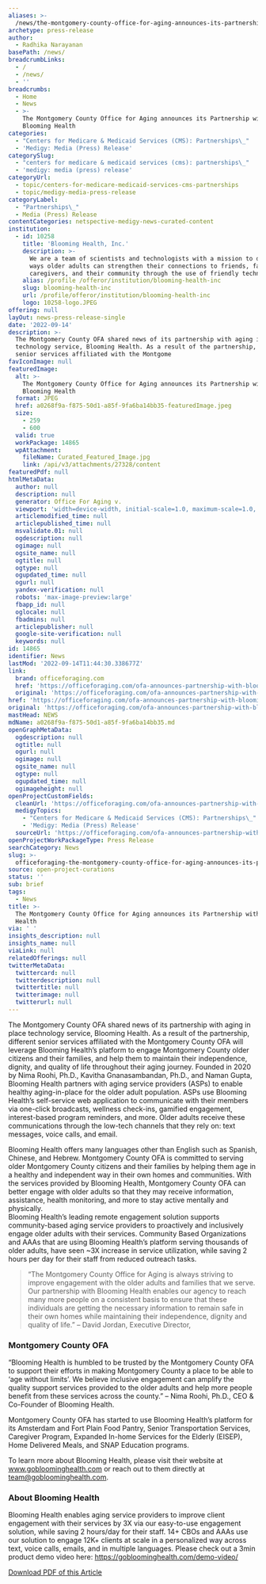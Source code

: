 ```yaml
---
aliases: >-
  /news/the-montgomery-county-office-for-aging-announces-its-partnership-with-blooming-health
archetype: press-release
author:
  - Radhika Narayanan
basePath: /news/
breadcrumbLinks:
  - /
  - /news/
  - ''
breadcrumbs:
  - Home
  - News
  - >-
    The Montgomery County Office for Aging announces its Partnership with
    Blooming Health
categories:
  - "Centers for Medicare & Medicaid Services (CMS): Partnerships\_"
  - 'Medigy: Media (Press) Release'
categorySlug:
  - "centers for medicare & medicaid services (cms): partnerships\_"
  - 'medigy: media (press) release'
categoryUrl:
  - topic/centers-for-medicare-medicaid-services-cms-partnerships
  - topic/medigy-media-press-release
categoryLabel:
  - "Partnerships\_"
  - Media (Press) Release
contentCategories: netspective-medigy-news-curated-content
institution:
  - id: 10258
    title: 'Blooming Health, Inc.'
    description: >-
      We are a team of scientists and technologists with a mission to develop
      ways older adults can strengthen their connections to friends, family,
      caregivers, and their community through the use of friendly technology.
    alias: /profile /offeror/institution/blooming-health-inc
    slug: blooming-health-inc
    url: /profile/offeror/institution/blooming-health-inc
    logo: 10258-logo.JPEG
offering: null
layOut: news-press-release-single
date: '2022-09-14'
description: >-
  The Montgomery County OFA shared news of its partnership with aging in place
  technology service, Blooming Health. As a result of the partnership, different
  senior services affiliated with the Montgome
favIconImage: null
featuredImage:
  alt: >-
    The Montgomery County Office for Aging announces its Partnership with
    Blooming Health
  format: JPEG
  href: a0268f9a-f875-50d1-a85f-9fa6ba14bb35-featuredImage.jpeg
  size:
    - 259
    - 600
  valid: true
  workPackage: 14865
  wpAttachment:
    fileName: Curated_Featured_Image.jpg
    link: /api/v3/attachments/27328/content
featuredPdf: null
htmlMetaData:
  author: null
  description: null
  generator: Office For Aging v.
  viewport: 'width=device-width, initial-scale=1.0, maximum-scale=1.0, user-scalable=0'
  articlemodified_time: null
  articlepublished_time: null
  msvalidate.01: null
  ogdescription: null
  ogimage: null
  ogsite_name: null
  ogtitle: null
  ogtype: null
  ogupdated_time: null
  ogurl: null
  yandex-verification: null
  robots: 'max-image-preview:large'
  fbapp_id: null
  oglocale: null
  fbadmins: null
  articlepublisher: null
  google-site-verification: null
  keywords: null
id: 14865
identifier: News
lastMod: '2022-09-14T11:44:30.338677Z'
link:
  brand: officeforaging.com
  href: 'https://officeforaging.com/ofa-announces-partnership-with-blooming-health/'
  original: 'https://officeforaging.com/ofa-announces-partnership-with-blooming-health/'
href: 'https://officeforaging.com/ofa-announces-partnership-with-blooming-health/'
original: 'https://officeforaging.com/ofa-announces-partnership-with-blooming-health/'
mastHead: NEWS
mdName: a0268f9a-f875-50d1-a85f-9fa6ba14bb35.md
openGraphMetaData:
  ogdescription: null
  ogtitle: null
  ogurl: null
  ogimage: null
  ogsite_name: null
  ogtype: null
  ogupdated_time: null
  ogimageheight: null
openProjectCustomFields:
  cleanUrl: 'https://officeforaging.com/ofa-announces-partnership-with-blooming-health/'
  medigyTopics:
    - "Centers for Medicare & Medicaid Services (CMS): Partnerships\_"
    - 'Medigy: Media (Press) Release'
  sourceUrl: 'https://officeforaging.com/ofa-announces-partnership-with-blooming-health/'
openProjectWorkPackageType: Press Release
searchCategory: News
slug: >-
  officeforaging-the-montgomery-county-office-for-aging-announces-its-partnership-with-blooming-health
source: open-project-curations
status: ''
sub: brief
tags:
  - News
title: >-
  The Montgomery County Office for Aging announces its Partnership with Blooming
  Health
via: ' '
insights_description: null
insights_name: null
viaLink: null
relatedOfferings: null
twitterMetaData:
  twittercard: null
  twitterdescription: null
  twittertitle: null
  twitterimage: null
  twitterurl: null
---
```

<p>The Montgomery County OFA shared news of its partnership with aging in place technology service, Blooming Health. As a result of the partnership, different senior services affiliated with the Montgomery County OFA will leverage Blooming Health’s platform to engage Montgomery County older citizens and their families, and help them to maintain their independence, dignity, and quality of life throughout their aging journey. Founded in 2020 by Nima Roohi, Ph.D., Kavitha Gnanasambandan, Ph.D., and Naman Gupta, Blooming Health partners with aging service providers (ASPs) to enable healthy aging-in-place for the older adult population. ASPs use Blooming Health’s self-service web application to communicate with their members via one-click broadcasts, wellness check-ins, gamified engagement, interest-based program reminders, and more. Older adults receive these communications through the low-tech channels that they rely on: text messages, voice calls, and email.</p><p>Blooming Health offers many languages other than English such as Spanish, Chinese, and Hebrew. Montgomery County OFA is committed to serving older Montgomery County citizens and their families by helping them age in a healthy and independent way in their own homes and communities. With the services provided by Blooming Health, Montgomery County OFA can better engage with older adults so that they may receive information, assistance, health monitoring, and more to stay active mentally and physically.<br>Blooming Health’s leading remote engagement solution supports community-based aging service providers to proactively and inclusively engage older adults with their services. Community Based Organizations and AAAs that are using Blooming Health’s platform serving thousands of older adults, have seen ~3X increase in service utilization, while saving 2 hours per day for their staff from reduced outreach tasks.</p><blockquote><p>“The Montgomery County Office for Aging is always striving to improve engagement with the older adults and families that we serve. Our partnership with Blooming Health enables our agency to reach many more people on a consistent basis to ensure that these individuals are getting the necessary information to remain safe in their own homes while maintaining their independence, dignity and quality of life.” – David Jordan, Executive Director,</p></blockquote><h3>Montgomery County OFA</h3><p>“Blooming Health is humbled to be trusted by the Montgomery County OFA to support their efforts in making Montgomery County a place to be able to ‘age without limits’. We believe inclusive engagement can amplify the quality support services provided to the older adults and help more people benefit from these services across the county.” – Nima Roohi, Ph.D., CEO &amp; Co-Founder of Blooming Health.</p><p>Montgomery County OFA has started to use Blooming Health’s platform for its Amsterdam and Fort Plain Food Pantry, Senior Transportation Services, Caregiver Program, Expanded In-home Services for the Elderly (EISEP), Home Delivered Meals, and SNAP Education programs.</p><p>To learn more about Blooming Health, please visit their website at <a href="https://www.gobloominghealth.com/">www.gobloominghealth.com</a> or reach out to them directly at <a href="mailto:team@gobloominghealth.com">team@gobloominghealth.com</a>.</p><h3>About Blooming Health</h3><p>Blooming Health enables aging service providers to improve client engagement with their services by 3X via our easy-to-use engagement solution, while saving 2 hours/day for their staff. 14+ CBOs and AAAs use our solution to engage 12K+ clients at scale in a personalized way across text, voice calls, emails, and in multiple languages. Please check out a 3min product demo video here: <a href="https://gobloominghealth.com/demo-video/">https://gobloominghealth.com/demo-video/</a></p><p><a href="https://officeforaging.com/wp-content/uploads/2022/06/Blooming-Health-Montgomery-County-OFA-Announcement.-flyer.pdf">Download PDF of this Article</a></p>